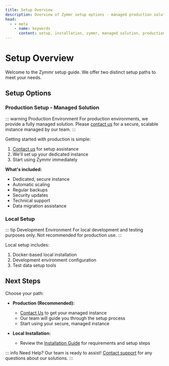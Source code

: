 ```yaml
---
title: Setup Overview
description: Overview of Zymmr setup options - managed production solution and development environment
head:
  - - meta
    - name: keywords
      content: setup, installation, zymmr, managed solution, production, development
---
```


# Setup Overview

Welcome to the Zymmr setup guide. We offer two distinct setup paths to meet your needs.

## Setup Options

### Production Setup - Managed Solution

::: warning Production Environment
For production environments, we provide a fully managed solution. Please [contact us](/contact-us) for a secure, scalable instance managed by our team.
:::

Getting started with production is simple:

1. [Contact us](/contact-us) for setup assistance
2. We'll set up your dedicated instance
3. Start using Zymmr immediately

**What's included:**

- Dedicated, secure instance
- Automatic scaling
- Regular backups
- Security updates
- Technical support
- Data migration assistance

### Local Setup

::: tip Development Environment
For local development and testing purposes only. Not recommended for production use.
:::

Local setup includes:

1. Docker-based local installation
2. Development environment configuration
3. Test data setup tools

## Next Steps

Choose your path:

- **Production (Recommended):**

  - [Contact Us](/contact-us) to get your managed instance
  - Our team will guide you through the setup process
  - Start using your secure, managed instance

- **Local Installation:**
  - Review the [Installation Guide](./installation) for requirements and setup steps

::: info Need Help?
Our team is ready to assist! [Contact support](/contact-us) for any questions about our solutions.
:::
